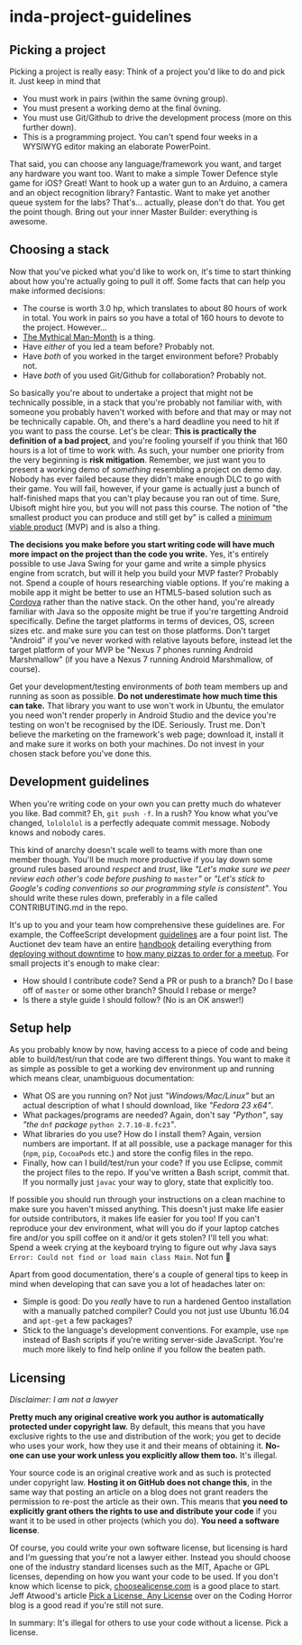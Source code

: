 # inda-project-guidelines


## Picking a project
Picking a project is really easy: Think of a project you'd like to do and pick it. Just keep in mind that
- You must work in pairs (within the same övning group).
- You must present a working demo at the final övning.
- You must use Git/Github to drive the development process (more on this further down).
- This is a programming project. You can't spend four weeks in a WYSIWYG editor making an elaborate PowerPoint.

That said, you can choose any language/framework you want, and target any hardware you want too. Want to make a simple Tower Defence style game for iOS? Great! Want to hook up a water gun to an Arduino, a camera and an object recognition library? Fantastic. Want to make yet another queue system for the labs? That's... actually, please don't do that. You get the point though. Bring out your inner Master Builder: everything is awesome.

## Choosing a stack
Now that you've picked what you'd like to work on, it's time to start thinking about how you're actually going to pull it off. Some facts that can help you make informed decisions:

- The course is worth 3.0 hp, which translates to about 80 hours of work in total. You work in pairs so you have a total of 160 hours to devote to the project. However...
- [The Mythical Man-Month](https://en.wikipedia.org/wiki/The_Mythical_Man-Month) is a thing.
- Have _either_ of you led a team before? Probably not.
- Have _both_ of you worked in the target environment before? Probably not.
- Have _both_ of you used Git/Github for collaboration? Probably not.

So basically you're about to undertake a project that might not be technically possible, in a stack that you're probably not familiar with, with someone you probably haven't worked with before and that may or may not be technically capable. Oh, and there's a hard deadline you need to hit if you want to pass the course. Let's be clear: **This is practically the definition of a bad project**, and you're fooling yourself if you think that 160 hours is a lot of time to work with. As such, your number one priority from the very beginning is **risk mitigation**. Remember, we just want you to present a working demo of _something_ resembling a project on demo day. Nobody has ever failed because they didn't make enough DLC to go with their game. You will fail, however, if your game is actually just a bunch of half-finished maps that you can't play because you ran out of time. Sure, Ubisoft might hire you, but you will not pass this course. The notion of "the smallest product you can produce and still get by" is called a [minimum viable product](https://en.wikipedia.org/wiki/Minimum_viable_product) (MVP) and is also a thing.

**The decisions you make before you start writing code will have much more impact on the project than the code you write.** Yes, it's entirely possible to use Java Swing for your game and write a simple physics engine from scratch, but will it help you build your MVP faster? Probably not. Spend a couple of hours researching viable options. If you're making a mobile app it might be better to use an HTML5-based solution such as [Cordova](https://cordova.apache.org) rather than the native stack. On the other hand, you're already familiar with Java so the opposite might be true if you're targetting Android specifically. Define the target platforms in terms of devices, OS, screen sizes etc. and make sure you can test on those platforms. Don't target "Android" if you've never worked with relative layouts before, instead let the target platform of your MVP be "Nexus 7 phones running Android Marshmallow" (if you have a Nexus 7 running Android Marshmallow, of course).

Get your development/testing environments of _both_ team members up and running as soon as possible. **Do not underestimate how much time this can take.** That library you want to use won't work in Ubuntu, the emulator you need won't render properly in Android Studio and the device you're testing on won't be recognised by the IDE. Seriously. Trust me. Don't believe the marketing on the framework's web page; download it, install it and make sure it works on both your machines. Do not invest in your chosen stack before you've done this.

## Development guidelines
When you're writing code on your own you can pretty much do whatever you like. Bad commit? Eh, `git push -f`. In a rush? You know what you've changed, `lolololol` is a perfectly adequate commit message. Nobody knows and nobody cares.

This kind of anarchy doesn't scale well to teams with more than one member though. You'll be much more productive if you lay down some ground rules based around *respect* and *trust*, like _"Let's make sure we peer review each other's code before pushing to_ `master`_"_ or _"Let's stick to Google's coding conventions so our programming style is consistent"_. You should write these rules down, preferably in a file called CONTRIBUTING.md in the repo.

It's up to you and your team how comprehensive these guidelines are. For example, the CoffeeScript development [guidelines](https://github.com/jashkenas/coffeescript/blob/master/CONTRIBUTING.md) are a four point list. The Auctionet dev team have an entire [handbook](https://github.com/barsoom/devbook) detailing everything from [deploying without downtime](https://github.com/barsoom/devbook/tree/master/deploy_without_downtime) to [how many pizzas to order for a meetup](https://github.com/barsoom/devbook/blob/ddc8c44c045d4c150435b8333b8a213a446e0402/arranging_a_meetup/README.md#order).
For small projects it's enough to make clear:

- How should I contribute code? Send a PR or push to a branch? Do I base off of `master` or some other branch? Should I rebase or merge?
- Is there a style guide I should follow? (No is an OK answer!)

## Setup help
As you probably know by now, having access to a piece of code and being able to build/test/run that code are two different things. You want to make it as simple as possible to get a working dev environment up and running which means clear, unambiguous documentation:

- What OS are you running on? Not just _"Windows/Mac/Linux"_ but an actual description of what I should download, like _"Fedora 23 x64"_.
- What packages/programs are needed? Again, don't say _"Python"_, say _"the_ `dnf` _package_ `python 2.7.10-8.fc23`_"_.
- What libraries do you use? How do I install them? Again, version numbers are important. If at all possible, use a package manager for this (`npm`, `pip`, `CocoaPods` etc.) and store the config files in the repo.
- Finally, how can I build/test/run your code? If you use Eclipse, commit the project files to the repo. If you've written a Bash script, commit that. If you normally just `javac` your way to glory, state that explicitly too.

If possible you should run through your instructions on a clean machine to make sure you haven't missed anything. This doesn't just make life easier for outside contributors, it makes life easier for you too! If you can't reproduce your dev environment, what will you do if your laptop catches fire and/or you spill coffee on it and/or it gets stolen? I'll tell you what: Spend a week crying at the keyboard trying to figure out why Java says `Error: Could not find or load main class Main`. Not fun 🙈

Apart from good documentation, there's a couple of general tips to keep in mind when developing that can save you a lot of headaches later on:

- Simple is good: Do you _really_ have to run a hardened Gentoo installation with a manually patched compiler? Could you not just use Ubuntu 16.04 and `apt-get` a few packages?
- Stick to the language's development conventions. For example, use `npm` instead of Bash scripts if you're writing server-side JavaScript. You're much more likely to find help online if you follow the beaten path.

## Licensing
_Disclaimer: I am not a lawyer_

**Pretty much any original creative work you author is automatically protected under copyright law.** By default, this means that you have exclusive rights to the use and distribution of the work; you get to decide who uses your work, how they use it and their means of obtaining it. **No-one can use your work unless you explicitly allow them too.** It's illegal.

Your source code is an original creative work and as such is protected under copyright law. **Hosting it on GitHub does not change this**, in the same way that posting an article on a blog does not grant readers the permission to re-post the article as their own. This means that **you need to explicitly grant others the rights to use and distribute your code** if you want it to be used in other projects (which you do). **You need a software license**.

Of course, you could write your own software license, but licensing is hard and I'm guessing that you're not a lawyer either. Instead you should choose one of the industry standard licenses such as the MIT, Apache or GPL licenses, depending on how you want your code to be used. If you don't know which license to pick, [choosealicense.com](http://choosealicense.com) is a good place to start. Jeff Atwood's article [Pick a License, Any License](http://blog.codinghorror.com/pick-a-license-any-license/) over on the Coding Horror blog is a good read if you're still not sure.

In summary: It's illegal for others to use your code without a license. Pick a license.
